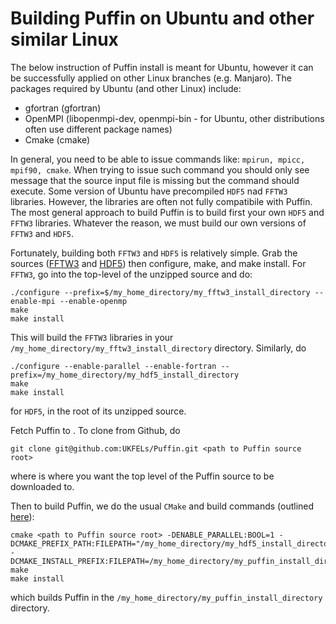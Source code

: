 # Building Puffin on Ubuntu and other similar Linux
The below instruction of Puffin install is meant for Ubuntu, however it can be successfully applied on other Linux branches (e.g. Manjaro).
The packages required by Ubuntu (and other Linux) include:

- gfortran (gfortran)
- OpenMPI (libopenmpi-dev, openmpi-bin - for Ubuntu, other distributions often use different package names)
- Cmake (cmake)

In general, you need to be able to issue commands like: `mpirun, mpicc, mpif90, cmake`. When trying to issue such command you should only see message that the source input file is missing but the command should execute.
Some version of Ubuntu have precompiled `HDF5` nad `FFTW3` libraries. However, the libraries are often not fully compatibile with Puffin. The most general approach to build Puffin is to build first your own `HDF5` and `FFTW3` libraries. Whatever the reason, we must build our own versions of `FFTW3` and `HDF5`.

Fortunately, building both `FFTW3` and `HDF5` is relatively simple. Grab the sources ([FFTW3](http://www.fftw.org/download.html) and [HDF5](https://www.hdfgroup.org/downloads/hdf5/source-code/)) then configure, make, and make install. For `FFTW3`, go into the top-level of the unzipped source and do:

```
./configure --prefix=$/my_home_directory/my_fftw3_install_directory --enable-mpi --enable-openmp
make
make install
```

This will build the `FFTW3` libraries in your `/my_home_directory/my_fftw3_install_directory` directory. Similarly, do 

```
./configure --enable-parallel --enable-fortran --prefix=/my_home_directory/my_hdf5_install_directory
make
make install
```

for `HDF5`, in the root of its unzipped source.


Fetch Puffin to <path to Puffin source root>. To clone from Github, do

```
git clone git@github.com:UKFELs/Puffin.git <path to Puffin source root>
```

where <path to Puffin source root> is where you want the top level of the Puffin source to be downloaded to.


Then to build Puffin, we do the usual `CMake` and build commands (outlined [here](BUILD.md)):

```
cmake <path to Puffin source root> -DENABLE_PARALLEL:BOOL=1 -DCMAKE_PREFIX_PATH:FILEPATH="/my_home_directory/my_hdf5_install_directory;/my_home_directory/my_fftw3_install_directory" -DCMAKE_INSTALL_PREFIX:FILEPATH=/my_home_directory/my_puffin_install_directory
make
make install
```

which builds Puffin in the `/my_home_directory/my_puffin_install_directory` directory.
